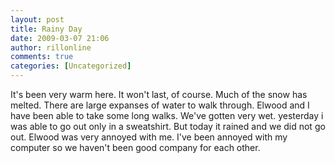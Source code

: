 ```yaml
---
layout: post
title: Rainy Day
date: 2009-03-07 21:06
author: rillonline
comments: true
categories: [Uncategorized]
---
```

It's been very warm here. It won't last, of course. Much of the snow has melted. There are large expanses of water to walk through. Elwood and I have been able to take some long walks. We've gotten very wet. yesterday i was able to go out only in a sweatshirt. But today it rained and we did not go out. Elwood was very annoyed with me. I've been annoyed with my computer so we haven't been good company for each other.
